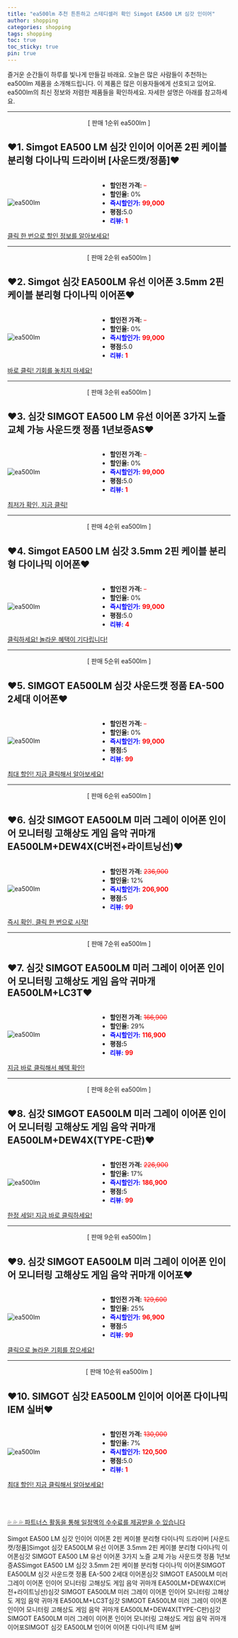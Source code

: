 ```yaml
---
title: "ea500lm 추천 튼튼하고 스테디셀러 확인 Simgot EA500 LM 심갓 인이어"
author: shopping
categories: shopping
tags: shopping
toc: true
toc_sticky: true
pin: true
---
```

즐거운 순간들이 하루를 빛나게 만들길 바래요. 오늘은 많은 사람들이 추천하는 ea500lm 제품을 소개해드립니다. 이 제품은 많은 이용자들에게 선호되고 있어요. ea500lm의 최신 정보와 저렴한 제품들을 확인하세요. 자세한 설명은 아래를 참고하세요.

---
<p class="toplist" style="margin: 0 auto; display: block; width: fit-content;">[ 판매 1순위 ea500lm ]</p>

<h2><strong>❤️1. Simgot EA500 LM 심갓 인이어 이어폰 2핀 케이블 분리형 다이나믹 드라이버 [사운드캣/정품]❤️</strong></h2>

<div style="display: flex; align-items: center;">
    <div style="flex: 0.4;">
        <img src="https://thumbnail10.coupangcdn.com/thumbnails/remote/230x230ex/image/vendor_inventory/aaa4/55110abdf65cb0424f11764016fb0eb70ca19f38322aab540f98a8f28fb8.jpg" alt="ea500lm" style="max-width: 100%;">
    </div>
    <div style="flex: 0.6; margin-left: 10px;">
        <ul>
            <li><strong>할인전 가격:</strong> <del style="color: red;">-</del></li>
            <li><strong>할인율:</strong> 0%</li>
            <li><span style='color:blue'><strong>즉시할인가:</strong></span> <span style='color:red'><strong>99,000</strong></span></li>
            <li><strong>평점:</strong>5.0</li>
            <li><span style='color:blue'><strong>리뷰:</strong></span> <span style='color:red'><strong>1</strong></span></li>
        </ul>
    </div>
</div>
<div class="center">
    <a href="https://William4Davisa.github.io?lptag=AF9450613&subid=githubio&pageKey=8130503185&traceid=V0-153&itemId=23088736541&vendorItemId=90122233654" class="myButton">
        클릭 한 번으로 할인 정보를 알아보세요!
    </a>
</div>


---
<p class="toplist" style="margin: 0 auto; display: block; width: fit-content;">[ 판매 2순위 ea500lm ]</p>

<h2><strong>❤️2. Simgot 심갓 EA500LM 유선 이어폰 3.5mm 2핀 케이블 분리형 다이나믹 이어폰❤️</strong></h2>

<div style="display: flex; align-items: center;">
    <div style="flex: 0.4;">
        <img src="https://thumbnail10.coupangcdn.com/thumbnails/remote/230x230ex/image/vendor_inventory/ca72/9099449568b17658fb598bbc87e67f3540021923d3c15767dd3ab6b750e1.png" alt="ea500lm" style="max-width: 100%;">
    </div>
    <div style="flex: 0.6; margin-left: 10px;">
        <ul>
            <li><strong>할인전 가격:</strong> <del style="color: red;">-</del></li>
            <li><strong>할인율:</strong> 0%</li>
            <li><span style='color:blue'><strong>즉시할인가:</strong></span> <span style='color:red'><strong>99,000</strong></span></li>
            <li><strong>평점:</strong>5.0</li>
            <li><span style='color:blue'><strong>리뷰:</strong></span> <span style='color:red'><strong>1</strong></span></li>
        </ul>
    </div>
</div>
<div class="center">
    <a href="https://William4Davisa.github.io?lptag=AF9450613&subid=githubio&pageKey=8057070977&traceid=V0-153&itemId=22618767990&vendorItemId=89660334628" class="myButton">
        바로 클릭! 기회를 놓치지 마세요!
    </a>
</div>


---
<p class="toplist" style="margin: 0 auto; display: block; width: fit-content;">[ 판매 3순위 ea500lm ]</p>

<h2><strong>❤️3. 심갓 SIMGOT EA500 LM 유선 이어폰 3가지 노즐 교체 가능 사운드캣 정품 1년보증AS❤️</strong></h2>

<div style="display: flex; align-items: center;">
    <div style="flex: 0.4;">
        <img src="https://thumbnail10.coupangcdn.com/thumbnails/remote/230x230ex/image/vendor_inventory/b85b/836ceba50c50279ebb31e7e04e81d33076b35630e70ed0e067ef1cae760d.jpg" alt="ea500lm" style="max-width: 100%;">
    </div>
    <div style="flex: 0.6; margin-left: 10px;">
        <ul>
            <li><strong>할인전 가격:</strong> <del style="color: red;">-</del></li>
            <li><strong>할인율:</strong> 0%</li>
            <li><span style='color:blue'><strong>즉시할인가:</strong></span> <span style='color:red'><strong>99,000</strong></span></li>
            <li><strong>평점:</strong>5.0</li>
            <li><span style='color:blue'><strong>리뷰:</strong></span> <span style='color:red'><strong>1</strong></span></li>
        </ul>
    </div>
</div>
<div class="center">
    <a href="https://William4Davisa.github.io?lptag=AF9450613&subid=githubio&pageKey=8057264349&traceid=V0-153&itemId=22619479497&vendorItemId=89661038529" class="myButton">
        최저가 확인, 지금 클릭!
    </a>
</div>


---
<p class="toplist" style="margin: 0 auto; display: block; width: fit-content;">[ 판매 4순위 ea500lm ]</p>

<h2><strong>❤️4. Simgot EA500 LM 심갓 3.5mm 2핀 케이블 분리형 다이나믹 이어폰❤️</strong></h2>

<div style="display: flex; align-items: center;">
    <div style="flex: 0.4;">
        <img src="https://thumbnail8.coupangcdn.com/thumbnails/remote/230x230ex/image/vendor_inventory/9ca1/888ded3d2a97f76a56e7c981ffbdd915904c9f069003146e05c0d108ae84.PNG" alt="ea500lm" style="max-width: 100%;">
    </div>
    <div style="flex: 0.6; margin-left: 10px;">
        <ul>
            <li><strong>할인전 가격:</strong> <del style="color: red;">-</del></li>
            <li><strong>할인율:</strong> 0%</li>
            <li><span style='color:blue'><strong>즉시할인가:</strong></span> <span style='color:red'><strong>99,000</strong></span></li>
            <li><strong>평점:</strong>5.0</li>
            <li><span style='color:blue'><strong>리뷰:</strong></span> <span style='color:red'><strong>4</strong></span></li>
        </ul>
    </div>
</div>
<div class="center">
    <a href="https://William4Davisa.github.io?lptag=AF9450613&subid=githubio&pageKey=8019717620&traceid=V0-153&itemId=22408226624&vendorItemId=89453553543" class="myButton">
        클릭하세요! 놀라운 혜택이 기다립니다!
    </a>
</div>


---
<p class="toplist" style="margin: 0 auto; display: block; width: fit-content;">[ 판매 5순위 ea500lm ]</p>

<h2><strong>❤️5. SIMGOT EA500LM 심갓 사운드캣 정품 EA-500 2세대 이어폰❤️</strong></h2>

<div style="display: flex; align-items: center;">
    <div style="flex: 0.4;">
        <img src="https://thumbnail10.coupangcdn.com/thumbnails/remote/230x230ex/image/vendor_inventory/b85b/836ceba50c50279ebb31e7e04e81d33076b35630e70ed0e067ef1cae760d.jpg" alt="ea500lm" style="max-width: 100%;">
    </div>
    <div style="flex: 0.6; margin-left: 10px;">
        <ul>
            <li><strong>할인전 가격:</strong> <del style="color: red;">-</del></li>
            <li><strong>할인율:</strong> 0%</li>
            <li><span style='color:blue'><strong>즉시할인가:</strong></span> <span style='color:red'><strong>99,000</strong></span></li>
            <li><strong>평점:</strong>5</li>
            <li><span style='color:blue'><strong>리뷰:</strong></span> <span style='color:red'><strong>99</strong></span></li>
        </ul>
    </div>
</div>
<div class="center">
    <a href="https://William4Davisa.github.io?lptag=AF9450613&subid=githubio&pageKey=8147145878&traceid=V0-153&itemId=23170149282&vendorItemId=90202914612" class="myButton">
        최대 할인! 지금 클릭해서 알아보세요!
    </a>
</div>


---
<p class="toplist" style="margin: 0 auto; display: block; width: fit-content;">[ 판매 6순위 ea500lm ]</p>

<h2><strong>❤️6. 심갓 SIMGOT EA500LM 미러 그레이 이어폰 인이어 모니터링 고해상도 게임 음악 귀마개 EA500LM+DEW4X(C버전+라이트닝선)❤️</strong></h2>

<div style="display: flex; align-items: center;">
    <div style="flex: 0.4;">
        <img src="https://thumbnail9.coupangcdn.com/thumbnails/remote/230x230ex/image/vendor_inventory/4508/e7eccfb9e42c2e4ab11b5b6b06591031b227a9c87830fae961138b321cdb.png" alt="ea500lm" style="max-width: 100%;">
    </div>
    <div style="flex: 0.6; margin-left: 10px;">
        <ul>
            <li><strong>할인전 가격:</strong> <del style="color: red;">236,900</del></li>
            <li><strong>할인율:</strong> 12%</li>
            <li><span style='color:blue'><strong>즉시할인가:</strong></span> <span style='color:red'><strong>206,900</strong></span></li>
            <li><strong>평점:</strong>5</li>
            <li><span style='color:blue'><strong>리뷰:</strong></span> <span style='color:red'><strong>99</strong></span></li>
        </ul>
    </div>
</div>
<div class="center">
    <a href="https://William4Davisa.github.io?lptag=AF9450613&subid=githubio&pageKey=8053897697&traceid=V0-153&itemId=22599673730&vendorItemId=89641334861" class="myButton">
        즉시 확인, 클릭 한 번으로 시작!
    </a>
</div>


---
<p class="toplist" style="margin: 0 auto; display: block; width: fit-content;">[ 판매 7순위 ea500lm ]</p>

<h2><strong>❤️7. 심갓 SIMGOT EA500LM 미러 그레이 이어폰 인이어 모니터링 고해상도 게임 음악 귀마개 EA500LM+LC3T❤️</strong></h2>

<div style="display: flex; align-items: center;">
    <div style="flex: 0.4;">
        <img src="https://thumbnail9.coupangcdn.com/thumbnails/remote/230x230ex/image/vendor_inventory/4508/e7eccfb9e42c2e4ab11b5b6b06591031b227a9c87830fae961138b321cdb.png" alt="ea500lm" style="max-width: 100%;">
    </div>
    <div style="flex: 0.6; margin-left: 10px;">
        <ul>
            <li><strong>할인전 가격:</strong> <del style="color: red;">166,900</del></li>
            <li><strong>할인율:</strong> 29%</li>
            <li><span style='color:blue'><strong>즉시할인가:</strong></span> <span style='color:red'><strong>116,900</strong></span></li>
            <li><strong>평점:</strong>5</li>
            <li><span style='color:blue'><strong>리뷰:</strong></span> <span style='color:red'><strong>99</strong></span></li>
        </ul>
    </div>
</div>
<div class="center">
    <a href="https://William4Davisa.github.io?lptag=AF9450613&subid=githubio&pageKey=8053897697&traceid=V0-153&itemId=22599673719&vendorItemId=89641334800" class="myButton">
        지금 바로 클릭해서 혜택 확인!
    </a>
</div>


---
<p class="toplist" style="margin: 0 auto; display: block; width: fit-content;">[ 판매 8순위 ea500lm ]</p>

<h2><strong>❤️8. 심갓 SIMGOT EA500LM 미러 그레이 이어폰 인이어 모니터링 고해상도 게임 음악 귀마개 EA500LM+DEW4X(TYPE-C판)❤️</strong></h2>

<div style="display: flex; align-items: center;">
    <div style="flex: 0.4;">
        <img src="https://thumbnail9.coupangcdn.com/thumbnails/remote/230x230ex/image/vendor_inventory/4508/e7eccfb9e42c2e4ab11b5b6b06591031b227a9c87830fae961138b321cdb.png" alt="ea500lm" style="max-width: 100%;">
    </div>
    <div style="flex: 0.6; margin-left: 10px;">
        <ul>
            <li><strong>할인전 가격:</strong> <del style="color: red;">226,900</del></li>
            <li><strong>할인율:</strong> 17%</li>
            <li><span style='color:blue'><strong>즉시할인가:</strong></span> <span style='color:red'><strong>186,900</strong></span></li>
            <li><strong>평점:</strong>5</li>
            <li><span style='color:blue'><strong>리뷰:</strong></span> <span style='color:red'><strong>99</strong></span></li>
        </ul>
    </div>
</div>
<div class="center">
    <a href="https://William4Davisa.github.io?lptag=AF9450613&subid=githubio&pageKey=8053897697&traceid=V0-153&itemId=22599673726&vendorItemId=89641334851" class="myButton">
        한정 세일! 지금 바로 클릭하세요!
    </a>
</div>


---
<p class="toplist" style="margin: 0 auto; display: block; width: fit-content;">[ 판매 9순위 ea500lm ]</p>

<h2><strong>❤️9. 심갓 SIMGOT EA500LM 미러 그레이 이어폰 인이어 모니터링 고해상도 게임 음악 귀마개 이어포❤️</strong></h2>

<div style="display: flex; align-items: center;">
    <div style="flex: 0.4;">
        <img src="https://thumbnail9.coupangcdn.com/thumbnails/remote/230x230ex/image/vendor_inventory/4508/e7eccfb9e42c2e4ab11b5b6b06591031b227a9c87830fae961138b321cdb.png" alt="ea500lm" style="max-width: 100%;">
    </div>
    <div style="flex: 0.6; margin-left: 10px;">
        <ul>
            <li><strong>할인전 가격:</strong> <del style="color: red;">129,600</del></li>
            <li><strong>할인율:</strong> 25%</li>
            <li><span style='color:blue'><strong>즉시할인가:</strong></span> <span style='color:red'><strong>96,900</strong></span></li>
            <li><strong>평점:</strong>5</li>
            <li><span style='color:blue'><strong>리뷰:</strong></span> <span style='color:red'><strong>99</strong></span></li>
        </ul>
    </div>
</div>
<div class="center">
    <a href="https://William4Davisa.github.io?lptag=AF9450613&subid=githubio&pageKey=8053897697&traceid=V0-153&itemId=22599673725&vendorItemId=89641334842" class="myButton">
        클릭으로 놀라운 기회를 잡으세요!
    </a>
</div>


---
<p class="toplist" style="margin: 0 auto; display: block; width: fit-content;">[ 판매 10순위 ea500lm ]</p>

<h2><strong>❤️10. SIMGOT 심갓 EA500LM 인이어 이어폰 다이나믹 IEM 실버❤️</strong></h2>

<div style="display: flex; align-items: center;">
    <div style="flex: 0.4;">
        <img src="https://thumbnail7.coupangcdn.com/thumbnails/remote/230x230ex/image/vendor_inventory/a1ca/8951dbcc923b20d927750461e1810da14e1a17d35f1d5b128416349e066b.jpeg" alt="ea500lm" style="max-width: 100%;">
    </div>
    <div style="flex: 0.6; margin-left: 10px;">
        <ul>
            <li><strong>할인전 가격:</strong> <del style="color: red;">130,000</del></li>
            <li><strong>할인율:</strong> 7%</li>
            <li><span style='color:blue'><strong>즉시할인가:</strong></span> <span style='color:red'><strong>120,500</strong></span></li>
            <li><strong>평점:</strong>5.0</li>
            <li><span style='color:blue'><strong>리뷰:</strong></span> <span style='color:red'><strong>1</strong></span></li>
        </ul>
    </div>
</div>
<div class="center">
    <a href="https://William4Davisa.github.io?lptag=AF9450613&subid=githubio&pageKey=7951790382&traceid=V0-153&itemId=21949856418&vendorItemId=88997646252" class="myButton">
        최대 할인! 지금 클릭해서 알아보세요!
    </a>
</div>

<br><br><br>[💦 💦 💦 파트너스 활동을 통해 일정액의 수수료를 제공받을 수 있습니다](https://link.coupang.com/a/bcpT2c)<br><br>Simgot EA500 LM 심갓 인이어 이어폰 2핀 케이블 분리형 다이나믹 드라이버 [사운드캣/정품]Simgot 심갓 EA500LM 유선 이어폰 3.5mm 2핀 케이블 분리형 다이나믹 이어폰심갓 SIMGOT EA500 LM 유선 이어폰 3가지 노즐 교체 가능 사운드캣 정품 1년보증ASSimgot EA500 LM 심갓 3.5mm 2핀 케이블 분리형 다이나믹 이어폰SIMGOT EA500LM 심갓 사운드캣 정품 EA-500 2세대 이어폰심갓 SIMGOT EA500LM 미러 그레이 이어폰 인이어 모니터링 고해상도 게임 음악 귀마개 EA500LM+DEW4X(C버전+라이트닝선)심갓 SIMGOT EA500LM 미러 그레이 이어폰 인이어 모니터링 고해상도 게임 음악 귀마개 EA500LM+LC3T심갓 SIMGOT EA500LM 미러 그레이 이어폰 인이어 모니터링 고해상도 게임 음악 귀마개 EA500LM+DEW4X(TYPE-C판)심갓 SIMGOT EA500LM 미러 그레이 이어폰 인이어 모니터링 고해상도 게임 음악 귀마개 이어포SIMGOT 심갓 EA500LM 인이어 이어폰 다이나믹 IEM 실버